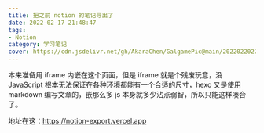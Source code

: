 ```yaml
---
title: 把之前 notion 的笔记导出了
date: 2022-02-17 21:48:47
tags:
- Notion
category: 学习笔记
cover: https://cdn.jsdelivr.net/gh/AkaraChen/GalgamePic@main/20220220223525.png
---
```


本来准备用 iframe 内嵌在这个页面，但是 iframe 就是个残废玩意，没 JavaScript 根本无法保证在各种环境都能有一个合适的尺寸，hexo 又是使用 markdown 编写文章的，嵌那么多 js 本身就多少沾点弱智，所以只能这样凑合了。

地址在这：https://notion-export.vercel.app